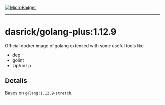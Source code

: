 [![MicroBadger][microbadger-image]][microbadger-url]

***

# dasrick/golang-plus:1.12.9

Official docker image of golang extended with some useful tools like

* dep
* golint
* zip/unzip

## Details

Bases on `golang:1.12.9-stretch`.

***

[microbadger-image]: https://images.microbadger.com/badges/image/dasrick/golang-plus:1.12.9.svg
[microbadger-url]: https://microbadger.com/images/dasrick/golang-plus:1.12.9
